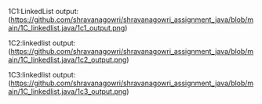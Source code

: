1C1:LinkedList
output:(https://github.com/shravanagowri/shravanagowri_assignment_java/blob/main/1C_linkedlist.java/1c1_output.png)

1C2:linkedlist
output:(https://github.com/shravanagowri/shravanagowri_assignment_java/blob/main/1C_linkedlist.java/1c2_output.png)

1C3:linkedlist
output:(https://github.com/shravanagowri/shravanagowri_assignment_java/blob/main/1C_linkedlist.java/1c3_output.png)
